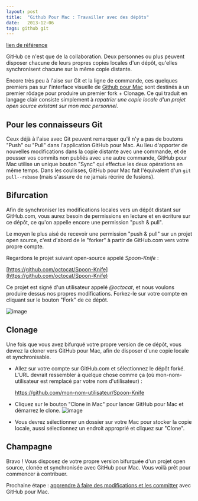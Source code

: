 ```yaml
---
layout: post
title:  "Github Pour Mac : Travailler avec des dépôts"
date:   2013-12-06
tags: github git 
---
```

[lien de référence](https://help.github.com/desktop/guides/contributing/working-with-your-remote-repository-on-github-or-github-enterprise/)

GitHub ce n'est que de la collaboration. Deux personnes ou plus peuvent disposer chacune de leurs propres copies locales d'un dépôt, qu'elles synchronisent chacune sur la même copie distante.

Encore très peu à l'aise sur Git et la ligne de commande, ces quelques premiers pas sur l'interface visuelle de [Github pour Mac](http://mac.github.com) sont destinés à un premier rôdage pour produire un premier fork + Clonage. Ce qui traduit en langage clair consiste simplement à *rapatrier une copie locale d'un projet open source existant sur mon mac personnel*.

## Pour les connaisseurs Git 

Ceux déjà à l'aise avec Git peuvent remarquer qu'il n'y a pas de boutons "Push" ou "Pull" dans l'application GitHub pour Mac. Au lieu d'apporter de nouvelles modifications dans la copie distante avec une commande, et de pousser vos commits non publiés avec une autre commande, GitHub pour Mac utilise un unique bouton "Sync" qui effectue les deux opérations en même temps. Dans les coulisses, GitHub pour Mac fait l'équivalent d'un `git pull--rebase` (mais s'assure de ne jamais récrire de fusions).


Bifurcation 
-----------

Afin de synchroniser les modifications locales vers un dépôt distant sur GitHub.com, vous aurez besoin de permissions en lecture et en écriture sur ce dépôt, ce qu'on appelle encore une permission "push & pull".

Le moyen le plus aisé de recevoir une permission "push & pull" sur un projet open source, c'est d'abord de le "forker" à partir de GitHub.com vers votre propre compte. 

Regardons le projet suivant open-source appelé *Spoon-Knife* :

[https://github.com/octocat/Spoon-Knife](https://github.com/octocat/Spoon-Knife)

Ce projet est signé d'un utilisateur appelé *@octocat*, et nous voulons produire dessus nos propres modifications. Forkez-le sur votre compte en cliquant sur le bouton "Fork" de ce dépôt.

![image](https://github-images.s3.amazonaws.com/skitch/fork-20130108-134723.jpg)

Clonage
-------

Une fois que vous avez bifurqué votre propre version de ce dépôt, vous devrez la cloner vers GitHub pour Mac, afin de disposer d'une copie locale et synchronisable.

- Allez sur votre compte sur GitHub.com et sélectionnez le dépôt forké. L'URL devrait ressembler à quelque chose comme ça (où mon-nom-utilisateur est remplacé par votre nom d'utilisateur) :

     https://github.com/mon-nom-utilisateur/Spoon-Knife

- Cliquez sur le bouton "Clone in Mac" pour lancer GitHub pour Mac et démarrez le clone. ![image](https://github-images.s3.amazonaws.com/skitch/clone-20130108-135735.jpg "Le bouton clone")

- Vous devrez sélectionner un dossier sur votre Mac pour stocker la copie locale, aussi sélectionnez un endroit approprié et cliquez sur "Clone".

Champagne
---------

Bravo ! Vous disposez de votre propre version bifurquée d'un projet open source, clonée et synchronisée avec GitHub pour Mac. Vous voilà prêt pour commencer à contribuer.

Prochaine étape : [apprendre à faire des modifications et les committer](/2013/12/06/github-produire-des-modifications/) avec GitHub pour Mac.
